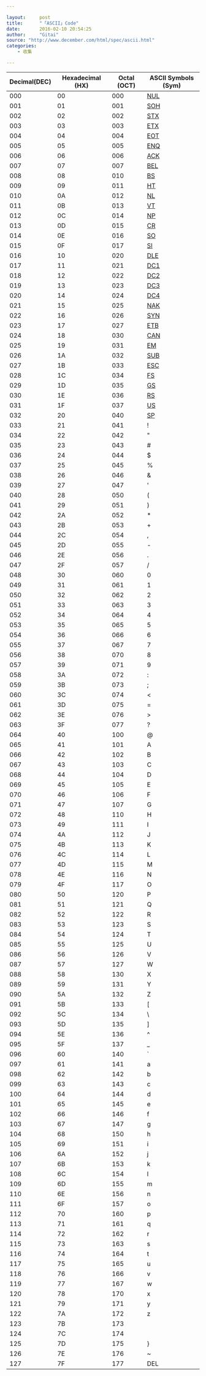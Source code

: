 ```yaml
---

layout:     post
title:      "「ASCII」Code"
date:       2016-02-10 20:54:25
author:     "Gitai"
source: "http://www.december.com/html/spec/ascii.html"
categories:
    - 收集

---
```


| Decimal(DEC) | Hexadecimal (HX) | Octal (OCT) | ASCII Symbols (Sym) |
|-|-|-|-|
|	000	|	00	|	000	|	[NUL]	|
|	001	|	01	|	001	|	[SOH]	|
|	002	|	02	|	002	|	[STX]	|
|	003	|	03	|	003	|	[ETX]	|
|	004	|	04	|	004	|	[EOT]	|
|	005	|	05	|	005	|	[ENQ]	|
|	006	|	06	|	006	|	[ACK]	|
|	007	|	07	|	007	|	[BEL]	|
|	008	|	08	|	010	|	[BS]		|
|	009	|	09	|	011	|	[HT]		|
|	010	|	0A	|	012	|	[NL]		|
|	011	|	0B	|	013	|	[VT]		|
|	012	|	0C	|	014	|	[NP]		|
|	013	|	0D	|	015	|	[CR]		|
|	014	|	0E	|	016	|	[SO]		|
|	015	|	0F	|	017	|	[SI]		|
|	016	|	10	|	020	|	[DLE]	|
|	017	|	11	|	021	|	[DC1]	|
|	018	|	12	|	022	|	[DC2]	|
|	019	|	13	|	023	|	[DC3]	|
|	020	|	14	|	024	|	[DC4]	|
|	021	|	15	|	025	|	[NAK]	|
|	022	|	16	|	026	|	[SYN]	|
|	023	|	17	|	027	|	[ETB]	|
|	024	|	18	|	030	|	[CAN]	|
|	025	|	19	|	031	|	[EM]		|
|	026	|	1A	|	032	|	[SUB]	|
|	027	|	1B	|	033	|	[ESC]	|
|	028	|	1C	|	034	|	[FS]	|
|	029	|	1D	|	035	|	[GS]	|
|	030	|	1E	|	036	|	[RS]	|
|	031	|	1F	|	037	|	[US]	|
|	032	|	20	|	040	|	[SP]	|
|	033	|	21	|	041	|	!	|
|	034	|	22	|	042	|	"	|
|	035	|	23	|	043	|	#	|
|	036	|	24	|	044	|	$	|
|	037	|	25	|	045	|	%	|
|	038	|	26	|	046	|	&	|
|	039	|	27	|	047	|	'	|
|	040	|	28	|	050	|	(	|
|	041	|	29	|	051	|	)	|
|	042	|	2A	|	052	|	*	|
|	043	|	2B	|	053	|	+	|
|	044	|	2C	|	054	|	,	|
|	045	|	2D	|	055	|	-	|
|	046	|	2E	|	056	|	.	|
|	047	|	2F	|	057	|	/	|
|	048	|	30	|	060	|	0	|
|	049	|	31	|	061	|	1	|
|	050	|	32	|	062	|	2	|
|	051	|	33	|	063	|	3	|
|	052	|	34	|	064	|	4	|
|	053	|	35	|	065	|	5	|
|	054	|	36	|	066	|	6	|
|	055	|	37	|	067	|	7	|
|	056	|	38	|	070	|	8	|
|	057	|	39	|	071	|	9	|
|	058	|	3A	|	072	|	:	|
|	059	|	3B	|	073	|	;	|
|	060	|	3C	|	074	|	<	|
|	061	|	3D	|	075	|	=	|
|	062	|	3E	|	076	|	>	|
|	063	|	3F	|	077	|	?	|
|	064	|	40	|	100	|	@	|
|	065	|	41	|	101	|	A	|
|	066	|	42	|	102	|	B	|
|	067	|	43	|	103	|	C	|
|	068	|	44	|	104	|	D	|
|	069	|	45	|	105	|	E	|
|	070	|	46	|	106	|	F	|
|	071	|	47	|	107	|	G	|
|	072	|	48	|	110	|	H	|
|	073	|	49	|	111	|	I	|
|	074	|	4A	|	112	|	J	|
|	075	|	4B	|	113	|	K	|
|	076	|	4C	|	114	|	L	|
|	077	|	4D	|	115	|	M	|
|	078	|	4E	|	116	|	N	|
|	079	|	4F	|	117	|	O	|
|	080	|	50	|	120	|	P	|
|	081	|	51	|	121	|	Q	|
|	082	|	52	|	122	|	R	|
|	083	|	53	|	123	|	S	|
|	084	|	54	|	124	|	T	|
|	085	|	55	|	125	|	U	|
|	086	|	56	|	126	|	V	|
|	087	|	57	|	127	|	W	|
|	088	|	58	|	130	|	X	|
|	089	|	59	|	131	|	Y	|
|	090	|	5A	|	132	|	Z	|
|	091	|	5B	|	133	|	[	|
|	092	|	5C	|	134	|	\	|
|	093	|	5D	|	135	|	]	|
|	094	|	5E	|	136	|	^	|
|	095	|	5F	|	137	|	_	|
|	096	|	60	|	140	|	`	|
|	097	|	61	|	141	|	a	|
|	098	|	62	|	142	|	b	|
|	099	|	63	|	143	|	c	|
|	100	|	64	|	144	|	d	|
|	101	|	65	|	145	|	e	|
|	102	|	66	|	146	|	f	|
|	103	|	67	|	147	|	g	|
|	104	|	68	|	150	|	h	|
|	105	|	69	|	151	|	i	|
|	106	|	6A	|	152	|	j	|
|	107	|	6B	|	153	|	k	|
|	108	|	6C	|	154	|	l	|
|	109	|	6D	|	155	|	m	|
|	110	|	6E	|	156	|	n	|
|	111	|	6F	|	157	|	o	|
|	112	|	70	|	160	|	p	|
|	113	|	71	|	161	|	q	|
|	114	|	72	|	162	|	r	|
|	115	|	73	|	163	|	s	|
|	116	|	74	|	164	|	t	|
|	117	|	75	|	165	|	u	|
|	118	|	76	|	166	|	v	|
|	119	|	77	|	167	|	w	|
|	120	|	78	|	170	|	x	|
|	121	|	79	|	171	|	y	|
|	122	|	7A	|	172	|	z	|
|	123	|	7B	|	173 	|		|
|	124	|	7C	|	174	|	|	|
|	125	|	7D	|	175	|	}	|
|	126	|	7E	|	176	|	~	|
|	127	|	7F	|	177	|	DEL	|


[NUL]:# "null"
[SOH]:# "start of heading"
[STX]:# "start of text"
[ETX]:# "end of text"
[EOT]:# "end of transmission"
[ENQ]:# "enquiry"
[ACK]:# "acknowledge"
[BEL]:# "bell"
[BS]:# "backspace"
[HT]:# "horizontal tab"
[NL]:# "new line (or LF, line feed)"
[VT]:# "vertical tab"
[NP]:# "new page (or FF, form feed)"
[CR]:# "carriage return"
[SO]:# "shift out"
[SI]:# "shift in"
[DLE]:# "data link escape"
[DC1]:# "device control 1"
[DC2]:# "device control 2"
[DC3]:# "device control 3"
[DC4]:# "device control 4"
[NAK]:# "negative acknowledge"
[SYN]:# "synchronous idle"
[ETB]:# "end of transmission block"
[CAN]:# "cancel"
[EM]:# "end of medium"
[SUB]:# "substitute"
[ESC]:# "escape"
[FS]:# "file separator"
[GS]:# "group separator"
[RS]:# "record separator"
[US]:# "unit separator"
[SP]:# "space"
